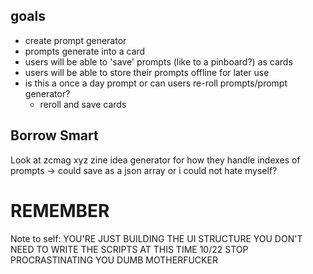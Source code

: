 ## goals

- create prompt generator
- prompts generate into a card
- users will be able to 'save' prompts (like to a pinboard?) as cards
- users will be able to store their prompts offline for later use
- is this a once a day prompt or can users re-roll prompts/prompt generator?
  - reroll and save cards

## Borrow Smart

Look at zcmag xyz zine idea generator for how they handle indexes of prompts -> could save as a json array or i could not hate myself?

# REMEMBER

Note to self: YOU'RE JUST BUILDING THE UI STRUCTURE YOU DON'T NEED TO WRITE THE SCRIPTS AT THIS TIME 10/22 STOP PROCRASTINATING YOU DUMB MOTHERFUCKER
